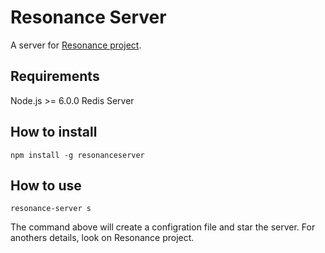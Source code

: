 Resonance Server
================

A server for [Resonance project](https://www.github.com/adminweb/resonance).

Requirements
------------

Node.js >= 6.0.0
Redis Server

How to install
--------------

```
npm install -g resonanceserver
```

How to use
----------

```
resonance-server s
```

The command above will create a configration file and star the server. For anothers details, look on Resonance project.